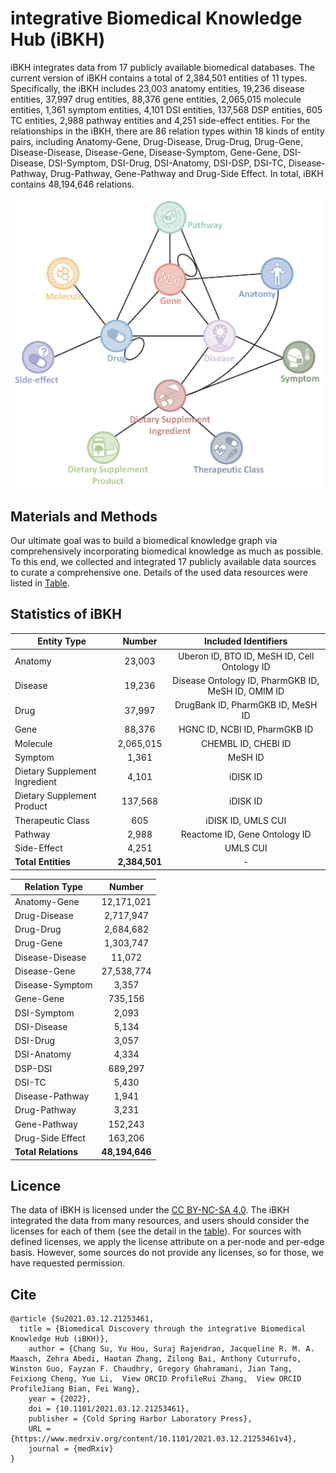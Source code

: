 # integrative Biomedical Knowledge Hub (iBKH)
iBKH integrates data from 17 publicly available biomedical databases. The current version of iBKH contains a total of 2,384,501 entities of 11 types. Specifically, the iBKH includes 23,003 anatomy entities, 19,236 disease entities, 37,997 drug entities, 88,376 gene entities, 2,065,015 molecule entities, 1,361 symptom entities, 4,101 DSI entities, 137,568 DSP entities, 605 TC entities, 2,988 pathway entities and 4,251 side-effect entities. For the relationships in the iBKH, there are 86 relation types within 18 kinds of entity pairs, including Anatomy-Gene, Drug-Disease, Drug-Drug, Drug-Gene, Disease-Disease, Disease-Gene, Disease-Symptom, Gene-Gene, DSI-Disease, DSI-Symptom, DSI-Drug, DSI-Anatomy, DSI-DSP, DSI-TC, Disease-Pathway, Drug-Pathway, Gene-Pathway and Drug-Side Effect. In total, iBKH contains 48,194,646 relations.

<img src="iBKH_Schema.png" width="500">

## Materials and Methods
Our ultimate goal was to build a biomedical knowledge graph via comprehensively incorporating biomedical knowledge as much as possible. To this end, we collected and integrated 17 publicly available data sources to curate a comprehensive one. Details of the used data resources were listed in [Table](https://github.com/wcm-wanglab/iBKH/blob/main/Source%20Information/README.md).

## Statistics of iBKH
| Entity Type    | Number    | Included Identifiers |
| ---------------|:---------:|:--------------------:|
| Anatomy        | 23,003    | Uberon ID, BTO ID, MeSH ID, Cell Ontology ID |
| Disease        | 19,236    | Disease Ontology ID, PharmGKB ID, MeSH ID, OMIM ID |
| Drug           | 37,997    | DrugBank ID, PharmGKB ID, MeSH ID |
| Gene           | 88,376    | HGNC ID, NCBI ID, PharmGKB ID |
| Molecule       | 2,065,015 | CHEMBL ID, CHEBI ID |
| Symptom        | 1,361       | MeSH ID |
| Dietary Supplement Ingredient |	4,101	| iDISK ID |
| Dietary Supplement Product |	137,568 |	iDISK ID |
| Therapeutic Class |	605 |	iDISK ID, UMLS CUI |
| Pathway | 2,988 | Reactome ID, Gene Ontology ID |
| Side-Effect | 4,251 | UMLS CUI |
| **Total Entities** | **2,384,501** | - |

| Relation Type   |	Number     |
| ----------------|:----------:|
| Anatomy-Gene	  | 12,171,021 |
| Drug-Disease	  | 2,717,947  |
| Drug-Drug	      | 2,684,682  |
| Drug-Gene	      | 1,303,747  |
| Disease-Disease	| 11,072     |
| Disease-Gene	  | 27,538,774 |
| Disease-Symptom	| 3,357      |
| Gene-Gene	      | 735,156  |
| DSI-Symptom     |	2,093      |
| DSI-Disease	    | 5,134      |
| DSI-Drug        | 3,057      |
| DSI-Anatomy     |	4,334      |
| DSP-DSI         |	689,297    |
| DSI-TC          |	5,430      |
| Disease-Pathway | 1,941      |
| Drug-Pathway    | 3,231      |
| Gene-Pathway    | 152,243    |
| Drug-Side Effect| 163,206    |
| **Total Relations** | **48,194,646** |

## Licence
The data of iBKH is licensed under the [CC BY-NC-SA 4.0](https://creativecommons.org/licenses/by-nc-sa/4.0/). The iBKH integrated the data from many resources, and users should consider the licenses for each of them (see the detail in the [table](https://github.com/wcm-wanglab/iBKH/blob/main/Source%20Information/README.md)). For sources with defined licenses, we apply the license attribute on a per-node and per-edge basis. However, some sources do not provide any licenses, so for those, we have requested permission.

## Cite
```
@article {Su2021.03.12.21253461,
  title = {Biomedical Discovery through the integrative Biomedical Knowledge Hub (iBKH)},
	author = {Chang Su, Yu Hou, Suraj Rajendran, Jacqueline R. M. A. Maasch, Zehra Abedi, Haotan Zhang, Zilong Bai, Anthony Cuturrufo, Winston Guo, Fayzan F. Chaudhry, Gregory Ghahramani, Jian Tang, Feixiong Cheng, Yue Li,  View ORCID ProfileRui Zhang,  View ORCID ProfileJiang Bian, Fei Wang},
	year = {2022},
	doi = {10.1101/2021.03.12.21253461},
	publisher = {Cold Spring Harbor Laboratory Press},
	URL = {https://www.medrxiv.org/content/10.1101/2021.03.12.21253461v4},
	journal = {medRxiv}
}

```

